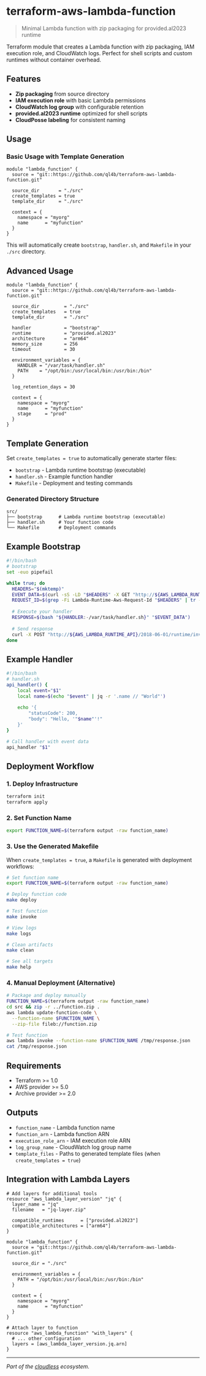 # terraform-aws-lambda-function

> Minimal Lambda function with zip packaging for provided.al2023 runtime

Terraform module that creates a Lambda function with zip packaging, IAM execution role, and CloudWatch logs. Perfect for shell scripts and custom runtimes without container overhead.

## Features

- **Zip packaging** from source directory
- **IAM execution role** with basic Lambda permissions
- **CloudWatch log group** with configurable retention
- **provided.al2023 runtime** optimized for shell scripts
- **CloudPosse labeling** for consistent naming

## Usage

### Basic Usage with Template Generation

```hcl
module "lambda_function" {
  source = "git::https://github.com/ql4b/terraform-aws-lambda-function.git"
  
  source_dir       = "./src"
  create_templates = true
  template_dir     = "./src"
  
  context = {
    namespace = "myorg"
    name      = "myfunction"
  }
}
```

This will automatically create `bootstrap`, `handler.sh`, and `Makefile` in your `./src` directory.

## Advanced Usage

```hcl
module "lambda_function" {
  source = "git::https://github.com/ql4b/terraform-aws-lambda-function.git"
  
  source_dir         = "./src"
  create_templates   = true
  template_dir       = "./src"
  
  handler            = "bootstrap"
  runtime            = "provided.al2023"
  architecture       = "arm64"
  memory_size        = 256
  timeout            = 30
  
  environment_variables = {
    HANDLER = "/var/task/handler.sh"
    PATH    = "/opt/bin:/usr/local/bin:/usr/bin:/bin"
  }
  
  log_retention_days = 30
  
  context = {
    namespace = "myorg"
    name      = "myfunction"
    stage     = "prod"
  }
}
```

## Template Generation

Set `create_templates = true` to automatically generate starter files:

- `bootstrap` - Lambda runtime bootstrap (executable)
- `handler.sh` - Example function handler
- `Makefile` - Deployment and testing commands

### Generated Directory Structure

```
src/
├── bootstrap      # Lambda runtime bootstrap (executable)
├── handler.sh     # Your function code
└── Makefile       # Deployment commands
```

## Example Bootstrap

```bash
#!/bin/bash
# bootstrap
set -euo pipefail

while true; do
  HEADERS="$(mktemp)"
  EVENT_DATA=$(curl -sS -LD "$HEADERS" -X GET "http://${AWS_LAMBDA_RUNTIME_API}/2018-06-01/runtime/invocation/next")
  REQUEST_ID=$(grep -Fi Lambda-Runtime-Aws-Request-Id "$HEADERS" | tr -d '[:space:]' | cut -d: -f2)
  
  # Execute your handler
  RESPONSE=$(bash "${HANDLER:-/var/task/handler.sh}" "$EVENT_DATA")
  
  # Send response
  curl -X POST "http://${AWS_LAMBDA_RUNTIME_API}/2018-06-01/runtime/invocation/$REQUEST_ID/response" -d "$RESPONSE"
done
```

## Example Handler

```bash
#!/bin/bash
# handler.sh
api_handler() {
    local event="$1"
    local name=$(echo "$event" | jq -r '.name // "World"')
    
    echo '{
        "statusCode": 200,
        "body": "Hello, '"$name"'!"
    }'
}

# Call handler with event data
api_handler "$1"
```

## Deployment Workflow

### 1. Deploy Infrastructure

```bash
terraform init
terraform apply
```

### 2. Set Function Name

```bash
export FUNCTION_NAME=$(terraform output -raw function_name)
```

### 3. Use the Generated Makefile

When `create_templates = true`, a `Makefile` is generated with deployment workflows:

```bash
# Set function name
export FUNCTION_NAME=$(terraform output -raw function_name)

# Deploy function code
make deploy

# Test function
make invoke

# View logs
make logs

# Clean artifacts
make clean

# See all targets
make help
```

### 4. Manual Deployment (Alternative)

```bash
# Package and deploy manually
FUNCTION_NAME=$(terraform output -raw function_name)
cd src && zip -r ../function.zip .
aws lambda update-function-code \
  --function-name $FUNCTION_NAME \
  --zip-file fileb://function.zip

# Test function
aws lambda invoke --function-name $FUNCTION_NAME /tmp/response.json
cat /tmp/response.json
```

## Requirements

- Terraform >= 1.0
- AWS provider >= 5.0
- Archive provider >= 2.0

## Outputs

- `function_name` - Lambda function name
- `function_arn` - Lambda function ARN
- `execution_role_arn` - IAM execution role ARN
- `log_group_name` - CloudWatch log group name
- `template_files` - Paths to generated template files (when `create_templates = true`)

## Integration with Lambda Layers

```hcl
# Add layers for additional tools
resource "aws_lambda_layer_version" "jq" {
  layer_name = "jq"
  filename   = "jq-layer.zip"
  
  compatible_runtimes      = ["provided.al2023"]
  compatible_architectures = ["arm64"]
}

module "lambda_function" {
  source = "git::https://github.com/ql4b/terraform-aws-lambda-function.git"
  
  source_dir = "./src"
  
  environment_variables = {
    PATH = "/opt/bin:/usr/local/bin:/usr/bin:/bin"
  }
  
  context = {
    namespace = "myorg"
    name      = "myfunction"
  }
}

# Attach layer to function
resource "aws_lambda_function" "with_layers" {
  # ... other configuration
  layers = [aws_lambda_layer_version.jq.arn]
}
```

---

*Part of the [cloudless](https://github.com/ql4b/cloudless-api) ecosystem.*